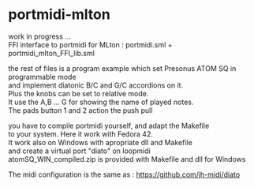 # portmidi-mlton
work in progress ...<br>
FFI interface to portmidi for MLton : <cr>
portmidi.sml + portmidi_mlton_FFI_lib.sml

the rest of files is a program example which set Presonus ATOM SQ in programmable mode <br>
and implement diatonic B/C and G/C accordions on it.<br>
Plus the knobs can be set to relative mode. <br>
It use the A,B ... G for showing the name of played notes.<br>
The pads button 1 and 2 action the push pull<br>

you have to compile portmidi yourself, and adapt the Makefile<br>
to your system. Here it work with Fedora 42.<br>
It work also on Windows with apropriate dll and Makefile<br>
and create a virtual port "diato" on loopmidi<br>
atomSQ_WIN_compiled.zip is provided with Makefile and dll for Windows<br>

The midi configuration is the same as :
https://github.com/jh-midi/diato


